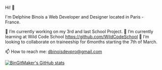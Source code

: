 Hi! 🖖

I'm Delphine Binois
a Web Developer and Designer
located in Paris - France.


🔭 I’m currently working on my 3rd and last School Project.
🌱 I’m currently learning at Wild Code School https://github.com/WildCodeSchool
👯 I’m looking to collaborate on traineeship for 6months starting the 7th of March. 

📫 How to reach me: dbinoisdevpro@gmail.com

[![BinGitMaker's GitHub stats](https://github-readme-stats.vercel.app/api?username=BinGitMaker&theme=panda&show_icons=true)](https://github.com/BinGitMaker/github-readme-stats)

